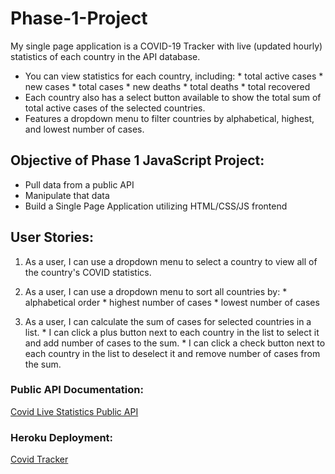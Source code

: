 # Phase-1-Project

My single page application is a COVID-19 Tracker with live (updated hourly) statistics of each country in the API database.
* You can view statistics for each country, including:
        * total active cases
        * new cases
        * total cases
        * new deaths
        * total deaths
        * total recovered
* Each country also has a select button available to show the total sum of total active cases of the selected countries.
* Features a dropdown menu to filter countries by alphabetical, highest, and lowest number of cases.

## Objective of Phase 1 JavaScript Project: 
* Pull data from a public API
* Manipulate that data
* Build a Single Page Application utilizing HTML/CSS/JS frontend

## User Stories:
1. As a user, I can use a dropdown menu to select a country to view all of the country's COVID statistics.

2. As a user, I can use a dropdown menu to sort all countries by:
        * alphabetical order
        * highest number of cases
        * lowest number of cases

3. As a user, I can calculate the sum of cases for selected countries in a list.
        * I can click a plus button next to each country in the list to select it and add number of cases to the sum.
        * I can click a check button next to each country in the list to deselect it and remove number of cases from the sum.

### Public API Documentation:
<a href="https://covid-19.dataflowkit.com/v1" target="_blank">Covid Live Statistics Public API</a>

### Heroku Deployment:
<a href="https://cj-covid-tracker-vanillajs.herokuapp.com/" target="_blank">Covid Tracker</a>

<!-- ## Installation:
1. Clone this repository to your local environment `git clone <this-repo-url>`
2. Navigate to root folder of this repo
3. Run `npm install` to install all dependencies
4. Run `npm start` to start server -->